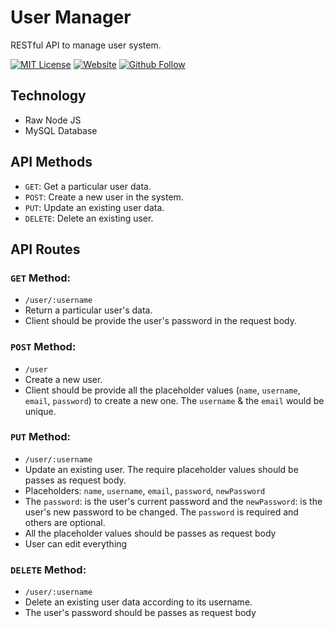 # User Manager

RESTful API to manage user system.

[![MIT License](https://img.shields.io/npm/l/usermanager.svg)](https://github.com/saminyasar004/user-manager/blob/master/LICENSE)
[![Website](https://img.shields.io/website?label=saminyasar%20🚀&name=hello&style=flat&url=https://saminyasar.netlify.app/)](https://saminyasar.netlify.app/)
[![Github Follow](https://img.shields.io/github/followers/saminyasar004?label=saminyasar004&style=social)](https://github.com/saminyasar004/)

## Technology

-   Raw Node JS
-   MySQL Database

## API Methods

-   `GET`: Get a particular user data.
-   `POST`: Create a new user in the system.
-   `PUT`: Update an existing user data.
-   `DELETE`: Delete an existing user.

## API Routes

### `GET` Method:

-   `/user/:username`
-   Return a particular user's data.
-   Client should be provide the user's password in the request body.

### `POST` Method:

-   `/user`
-   Create a new user.
-   Client should be provide all the placeholder values (`name`, `username`, `email`, `password`) to create a new one. The `username` & the `email` would be unique.

### `PUT` Method:

-   `/user/:username`
-   Update an existing user. The require placeholder values should be passes as request body.
-   Placeholders: `name`, `username`, `email`, `password`, `newPassword`
-   The `password`: is the user's current password and the `newPassword`: is the user's new password to be changed. The `password` is required and others are optional.
-   All the placeholder values should be passes as request body
-   User can edit everything

### `DELETE` Method:

-   `/user/:username`
-   Delete an existing user data according to its username.
-   The user's password should be passes as request body
